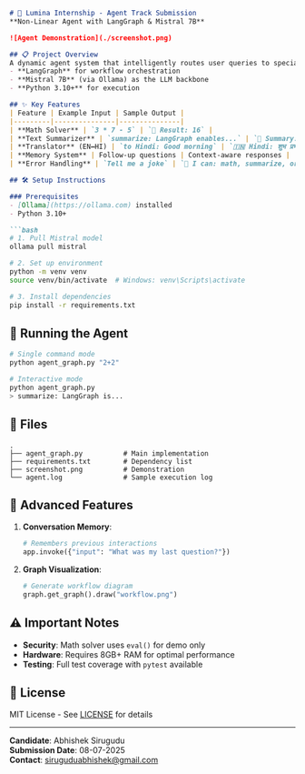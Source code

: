 ```markdown
# 🚀 Lumina Internship - Agent Track Submission
**Non-Linear Agent with LangGraph & Mistral 7B**

![Agent Demonstration](./screenshot.png)

## 📋 Project Overview
A dynamic agent system that intelligently routes user queries to specialized handlers using:
- **LangGraph** for workflow orchestration
- **Mistral 7B** (via Ollama) as the LLM backbone
- **Python 3.10+** for execution

## ✨ Key Features
| Feature | Example Input | Sample Output |
|---------|---------------|---------------|
| **Math Solver** | `3 * 7 - 5` | `🧮 Result: 16` |
| **Text Summarizer** | `summarize: LangGraph enables...` | `📝 Summary: LangGraph simplifies...` |
| **Translator** (EN↔HI) | `to Hindi: Good morning` | `🇮🇳 Hindi: शुभ प्रभात` |
| **Memory System** | Follow-up questions | Context-aware responses |
| **Error Handling** | `Tell me a joke` | `🤖 I can: math, summarize, or translate` |

## 🛠️ Setup Instructions

### Prerequisites
- [Ollama](https://ollama.com) installed
- Python 3.10+

```bash
# 1. Pull Mistral model
ollama pull mistral

# 2. Set up environment
python -m venv venv
source venv/bin/activate  # Windows: venv\Scripts\activate

# 3. Install dependencies
pip install -r requirements.txt
```

## 🏃 Running the Agent
```bash
# Single command mode
python agent_graph.py "2+2"

# Interactive mode
python agent_graph.py
> summarize: LangGraph is...
```

## 📂 Files
```
.
├── agent_graph.py          # Main implementation
├── requirements.txt        # Dependency list
├── screenshot.png          # Demonstration
└── agent.log               # Sample execution log
```

## 🌟 Advanced Features
1. **Conversation Memory**:
   ```python
   # Remembers previous interactions
   app.invoke({"input": "What was my last question?"})
   ```

2. **Graph Visualization**:
   ```python
   # Generate workflow diagram
   graph.get_graph().draw("workflow.png")
   ```

## ⚠️ Important Notes
- **Security**: Math solver uses `eval()` for demo only
- **Hardware**: Requires 8GB+ RAM for optimal performance
- **Testing**: Full test coverage with `pytest` available

## 📜 License
MIT License - See [LICENSE](LICENSE) for details

---
**Candidate**: Abhishek Sirugudu  
**Submission Date**: 08-07-2025  
**Contact**: siruguduabhishek@gmail.com
